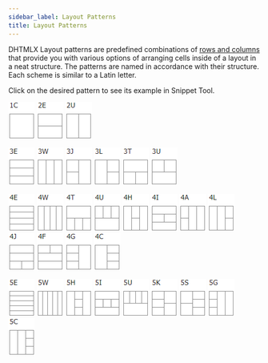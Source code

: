 ```yaml
---
sidebar_label: Layout Patterns
title: Layout Patterns
---          
```


DHTMLX Layout patterns are predefined combinations of [rows and columns](layout/layout_structure.md) that provide you with various options of arranging cells inside of a layout in a neat structure. The patterns are named in accordance with their structure. Each scheme is similar to a Latin letter.

Click on the desired pattern to see its example in Snippet Tool.

[![](../assets/layout/1c.png)](https://snippet.dhtmlx.com/7p6m9j8a) 
[![](../assets/layout/2e.png)](https://snippet.dhtmlx.com/059r3ckk) 
[![](../assets/layout/2u.png)](https://snippet.dhtmlx.com/emyepzjw)

[![](../assets/layout/3e.png)](https://snippet.dhtmlx.com/he0we8zq)
[![](../assets/layout/3w.png)](https://snippet.dhtmlx.com/g4orn8hj) 
[![](../assets/layout/3j.png)](https://snippet.dhtmlx.com/zfzzwc91) 
[![](../assets/layout/3l.png)](https://snippet.dhtmlx.com/d50lu8b6) 
[![](../assets/layout/3t.png)](https://snippet.dhtmlx.com/1kauuuy5) 
[![](../assets/layout/3u.png)](https://snippet.dhtmlx.com/6uhpzjli) 

[![](../assets/layout/4e.png)](https://snippet.dhtmlx.com/zk0akfbm)
[![](../assets/layout/4w.png)](https://snippet.dhtmlx.com/v9v2en5u)
[![](../assets/layout/4t.png)](https://snippet.dhtmlx.com/n1bkjhcp)
[![](../assets/layout/4u.png)](https://snippet.dhtmlx.com/03gqdtax)
[![](../assets/layout/4h.png)](https://snippet.dhtmlx.com/var0e7e7)
[![](../assets/layout/4i.png)](https://snippet.dhtmlx.com/9jwxckhl)
[![](../assets/layout/4a.png)](https://snippet.dhtmlx.com/vuv3oixo)
[![](../assets/layout/4l.png)](https://snippet.dhtmlx.com/krnhlway)
[![](../assets/layout/4j.png)](https://snippet.dhtmlx.com/od16wp2a)
[![](../assets/layout/4f.png)](https://snippet.dhtmlx.com/ulxbdz55)
[![](../assets/layout/4g.png)](https://snippet.dhtmlx.com/f9r5wh2s)
[![](../assets/layout/4c.png)](https://snippet.dhtmlx.com/qbler13n)

[![](../assets/layout/5e.png)](https://snippet.dhtmlx.com/zyh88nct)
[![](../assets/layout/5w.png)](https://snippet.dhtmlx.com/awdcn7ji)
[![](../assets/layout/5h.png)](https://snippet.dhtmlx.com/bxswi3e5)
[![](../assets/layout/5i.png)](https://snippet.dhtmlx.com/jbd17ybe)
[![](../assets/layout/5u.png)](https://snippet.dhtmlx.com/ltv6r41f)
[![](../assets/layout/5k.png)](https://snippet.dhtmlx.com/970wmn5f)
[![](../assets/layout/5s.png)](https://snippet.dhtmlx.com/3qxj521v)
[![](../assets/layout/5g.png)](https://snippet.dhtmlx.com/a6vogytq)
[![](../assets/layout/5c.png)](https://snippet.dhtmlx.com/4dxpxu88)

 